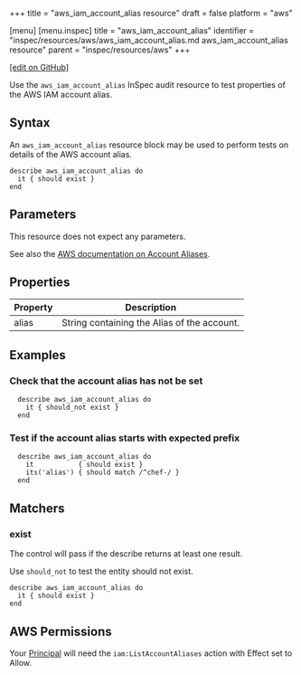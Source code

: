 +++
title = "aws_iam_account_alias resource"
draft = false
platform = "aws"

[menu]
  [menu.inspec]
    title = "aws_iam_account_alias"
    identifier = "inspec/resources/aws/aws_iam_account_alias.md aws_iam_account_alias resource"
    parent = "inspec/resources/aws"
+++

[\[edit on GitHub\]](https://github.com/inspec/inspec/blob/master/docs-chef-io/content/inspec/resources/aws_iam_account_alias.md)

Use the `aws_iam_account_alias` InSpec audit resource to test properties of the AWS IAM account alias.

## Syntax

An `aws_iam_account_alias` resource block may be used to perform tests on details of the AWS account alias.

    describe aws_iam_account_alias do
      it { should exist }
    end

## Parameters

This resource does not expect any parameters.

See also the [AWS documentation on Account Aliases](https://docs.aws.amazon.com/IAM/latest/UserGuide/console_account-alias.html).

## Properties

| Property | Description                                 |
| -------- | ------------------------------------------- |
| alias    | String containing the Alias of the account. |

## Examples

### Check that the account alias has not be set

      describe aws_iam_account_alias do
        it { should_not exist }
      end

### Test if the account alias starts with expected prefix

      describe aws_iam_account_alias do
        it           { should exist }
        its('alias') { should match /^chef-/ }
      end

## Matchers

### exist

The control will pass if the describe returns at least one result.

Use `should_not` to test the entity should not exist.

    describe aws_iam_account_alias do
      it { should exist }
    end

## AWS Permissions

Your [Principal](https://docs.aws.amazon.com/IAM/latest/UserGuide/intro-structure.html#intro-structure-principal) will need the `iam:ListAccountAliases` action with Effect set to Allow.

